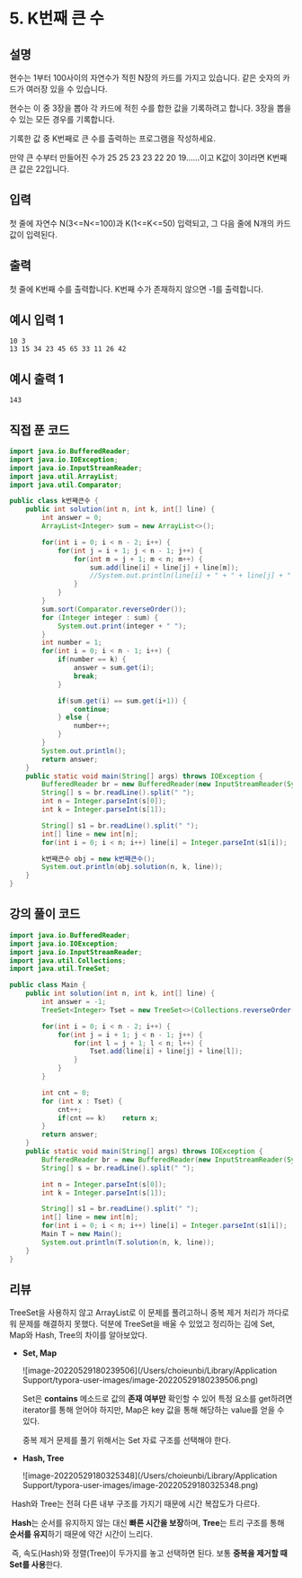# 5. K번째 큰 수

## 설명

현수는 1부터 100사이의 자연수가 적힌 N장의 카드를 가지고 있습니다. 같은 숫자의 카드가 여러장 있을 수 있습니다.

현수는 이 중 3장을 뽑아 각 카드에 적힌 수를 합한 값을 기록하려고 합니다. 3장을 뽑을 수 있는 모든 경우를 기록합니다.

기록한 값 중 K번째로 큰 수를 출력하는 프로그램을 작성하세요.

만약 큰 수부터 만들어진 수가 25 25 23 23 22 20 19......이고 K값이 3이라면 K번째 큰 값은 22입니다.



## 입력

첫 줄에 자연수 N(3<=N<=100)과 K(1<=K<=50) 입력되고, 그 다음 줄에 N개의 카드값이 입력된다.



## 출력

첫 줄에 K번째 수를 출력합니다. K번째 수가 존재하지 않으면 -1를 출력합니다.



## 예시 입력 1 

```
10 3
13 15 34 23 45 65 33 11 26 42
```



## 예시 출력 1

```
143
```



## 직접 푼 코드

```java
import java.io.BufferedReader;
import java.io.IOException;
import java.io.InputStreamReader;
import java.util.ArrayList;
import java.util.Comparator;

public class k번째큰수 {
    public int solution(int n, int k, int[] line) {
        int answer = 0;
        ArrayList<Integer> sum = new ArrayList<>();

        for(int i = 0; i < n - 2; i++) {
            for(int j = i + 1; j < n - 1; j++) {
                for(int m = j + 1; m < n; m++) {
                    sum.add(line[i] + line[j] + line[m]);
                    //System.out.println(line[i] + " + " + line[j] + " + " + line[m] + " : " + (line[i] + line[j] + line[m]));
                }
            }
        }
        sum.sort(Comparator.reverseOrder());
        for (Integer integer : sum) {
            System.out.print(integer + " ");
        }
        int number = 1;
        for(int i = 0; i < n - 1; i++) {
            if(number == k) {
                answer = sum.get(i);
                break;
            }

            if(sum.get(i) == sum.get(i+1)) {
                continue;
            } else {
                number++;
            }
        }
        System.out.println();
        return answer;
    }
    public static void main(String[] args) throws IOException {
        BufferedReader br = new BufferedReader(new InputStreamReader(System.in));
        String[] s = br.readLine().split(" ");
        int n = Integer.parseInt(s[0]);
        int k = Integer.parseInt(s[1]);

        String[] s1 = br.readLine().split(" ");
        int[] line = new int[n];
        for(int i = 0; i < n; i++) line[i] = Integer.parseInt(s1[i]);

        k번째큰수 obj = new k번째큰수();
        System.out.println(obj.solution(n, k, line));
    }
}
```



## 강의 풀이 코드

```java
import java.io.BufferedReader;
import java.io.IOException;
import java.io.InputStreamReader;
import java.util.Collections;
import java.util.TreeSet;

public class Main {
    public int solution(int n, int k, int[] line) {
        int answer = -1;
        TreeSet<Integer> Tset = new TreeSet<>(Collections.reverseOrder());

        for(int i = 0; i < n - 2; i++) {
            for(int j = i + 1; j < n - 1; j++) {
                for(int l = j + 1; l < n; l++) {
                    Tset.add(line[i] + line[j] + line[l]);
                }
            }
        }

        int cnt = 0;
        for (int x : Tset) {
            cnt++;
            if(cnt == k)    return x;
        }
        return answer;
    }
    public static void main(String[] args) throws IOException {
        BufferedReader br = new BufferedReader(new InputStreamReader(System.in));
        String[] s = br.readLine().split(" ");

        int n = Integer.parseInt(s[0]);
        int k = Integer.parseInt(s[1]);

        String[] s1 = br.readLine().split(" ");
        int[] line = new int[n];
        for(int i = 0; i < n; i++) line[i] = Integer.parseInt(s1[i]);
        Main T = new Main();
        System.out.println(T.solution(n, k, line));
    }
}
```



## 리뷰

TreeSet을 사용하지 않고 ArrayList로 이 문제를 풀려고하니 중복 제거 처리가 까다로워 문제를 해결하지 못했다. 덕분에 TreeSet을 배울 수 있었고 정리하는 김에 Set, Map와 Hash, Tree의 차이를 알아보았다.



* **Set, Map**

  ![image-20220529180239506](/Users/choieunbi/Library/Application Support/typora-user-images/image-20220529180239506.png)

  Set은 **contains** 메소드로 값의 **존재 여부만** 확인할 수 있어 특정 요소를 get하려면 iterator를 통해 얻어야 하지만, Map은 key 값을 통해 해당하는 value를 얻을 수 있다.

  중복 제거 문제를 풀기 위해서는 Set 자료 구조를 선택해야 한다.

  

* **Hash, Tree**

  ![image-20220529180325348](/Users/choieunbi/Library/Application Support/typora-user-images/image-20220529180325348.png)

​	Hash와 Tree는 전혀 다른 내부 구조를 가지기 때문에 시간 복잡도가 다르다.

​	**Hash**는 순서를 유지하지 않는 대신 **빠른 시간을 보장**하며, **Tree**는 트리 구조를 통해 **순서를 유지**하기 때문에 약간 시간이 느리다.

​	즉, 속도(Hash)와 정렬(Tree)이 두가지를 놓고 선택하면 된다. 보통 **중복을 제거할 때 Set를 사용**한다.